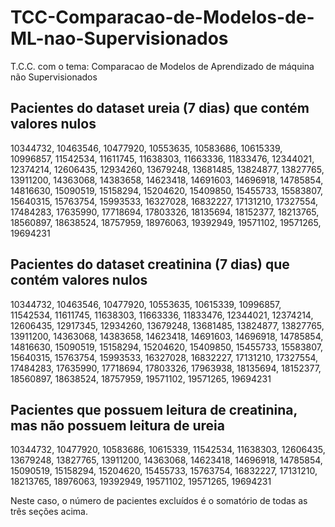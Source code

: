 # TCC-Comparacao-de-Modelos-de-ML-nao-Supervisionados
T.C.C. com o tema: Comparacao de Modelos de Aprendizado de máquina não Supervisionados

## Pacientes do dataset ureia (7 dias) que contém valores nulos
10344732, 10463546, 10477920, 10553635, 10583686, 10615339, 10996857,
11542534, 11611745, 11638303, 11663336, 11833476, 12344021, 12374214,
12606435, 12934260, 13679248, 13681485, 13824877, 13827765, 13911200,
14363068, 14383658, 14623418, 14691603, 14696918, 14785854, 14816630,
15090519, 15158294, 15204620, 15409850, 15455733, 15583807, 15640315,
15763754, 15993533, 16327028, 16832227, 17131210, 17327554, 17484283,
17635990, 17718694, 17803326, 18135694, 18152377, 18213765, 18560897,
18638524, 18757959, 18976063, 19392949, 19571102, 19571265, 19694231

## Pacientes do dataset creatinina (7 dias) que contém valores nulos
10344732, 10463546, 10477920, 10553635, 10615339, 10996857, 11542534,
11611745, 11638303, 11663336, 11833476, 12344021, 12374214, 12606435,
12917345, 12934260, 13679248, 13681485, 13824877, 13827765, 13911200,
14363068, 14383658, 14623418, 14691603, 14696918, 14785854, 14816630,
15090519, 15158294, 15204620, 15409850, 15455733, 15583807, 15640315,
15763754, 15993533, 16327028, 16832227, 17131210, 17327554, 17484283,
17635990, 17718694, 17803326, 17963938, 18135694, 18152377, 18560897,
18638524, 18757959, 19571102, 19571265, 19694231

## Pacientes que possuem leitura de creatinina, mas não possuem leitura de ureia
10344732, 10477920, 10583686, 10615339, 11542534, 11638303, 12606435,
13679248, 13827765, 13911200, 14363068, 14623418, 14696918, 14785854,
15090519, 15158294, 15204620, 15455733, 15763754, 16832227, 17131210,
18213765, 18976063, 19392949, 19571102, 19571265, 19694231

Neste caso, o número de pacientes excluídos é o somatório de todas as três seções acima.
